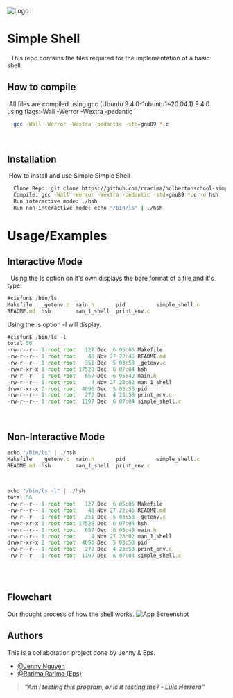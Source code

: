 ![Logo](https://uploads-ssl.webflow.com/6105315644a26f77912a1ada/610540e8b4cd6969794fe673_Holberton_School_logo-04-04.svg)
​
​
# Simple Shell
​
​
This repo contains the files required for the implementation of a basic shell.
​
## How to compile
​
All files are compiled using gcc (Ubuntu 9.4.0-1ubuntu1~20.04.1) 9.4.0 using flags:-Wall -Werror -Wextra -pedantic
​
```bash
  gcc -Wall -Werror -Wextra -pedantic -std=gnu89 *.c
```
​
​
## Installation
​
How to install and use Simple Simple Shell
​
```bash
  Clone Repo: git clone https://github.com/rrarima/holbertonschool-simple_shell.git
  Compile: gcc -Wall -Werror -Wextra -pedantic -std=gnu89 *.c -o hsh
  Run interactive mode: ./hsh
  Run non-interactive mode: echo "/bin/ls" | ./hsh
```

# Usage/Examples
## Interactive Mode
​
​
Using the ls option on it's own displays the bare format of a file and it's type.
```javascript
#cisfun$ /bin/ls
Makefile   _getenv.c  main.h       pid          simple_shell.c
README.md  hsh        man_1_shell  print_env.c
```
Using the ls option -l will display.
```javascript
#cisfun$ /bin/ls -l
total 56
-rw-r--r-- 1 root root   127 Dec  6 05:05 Makefile
-rw-r--r-- 1 root root    48 Nov 27 22:46 README.md
-rw-r--r-- 1 root root   351 Dec  5 03:58 _getenv.c
-rwxr-xr-x 1 root root 17528 Dec  6 07:04 hsh
-rw-r--r-- 1 root root   657 Dec  6 05:49 main.h
-rw-r--r-- 1 root root     4 Nov 27 23:02 man_1_shell
drwxr-xr-x 2 root root  4096 Dec  5 03:58 pid
-rw-r--r-- 1 root root   272 Dec  4 23:58 print_env.c
-rw-r--r-- 1 root root  1197 Dec  6 07:04 simple_shell.c
```
​
## Non-Interactive Mode
```javascript
echo "/bin/ls" | ./hsh
Makefile   _getenv.c  main.h       pid          simple_shell.c
README.md  hsh        man_1_shell  print_env.c
​
​
```
```javascript
echo "/bin/ls -l" | ./hsh
total 56
-rw-r--r-- 1 root root   127 Dec  6 05:05 Makefile
-rw-r--r-- 1 root root    48 Nov 27 22:46 README.md
-rw-r--r-- 1 root root   351 Dec  5 03:58 _getenv.c
-rwxr-xr-x 1 root root 17528 Dec  6 07:04 hsh
-rw-r--r-- 1 root root   657 Dec  6 05:49 main.h
-rw-r--r-- 1 root root     4 Nov 27 23:02 man_1_shell
drwxr-xr-x 2 root root  4096 Dec  5 03:58 pid
-rw-r--r-- 1 root root   272 Dec  4 23:58 print_env.c
-rw-r--r-- 1 root root  1197 Dec  6 07:04 simple_shell.c
​
```
​
## Flowchart
Our thought process of how the shell works.
![App Screenshot](https://i.imgur.com/H0Pe4t9.png)
​
​
## Authors
This is a collaboration project done by Jenny & Eps.
- [@Jenny Nguyen](https://github.com/JennyHolberton)
- [@Rarima Rarima (Eps)](https://github.com/rrarima)
​
<blockquote><b><i>"Am I testing this program, or is it testing me? - Luis Herrera"</blockquote>
